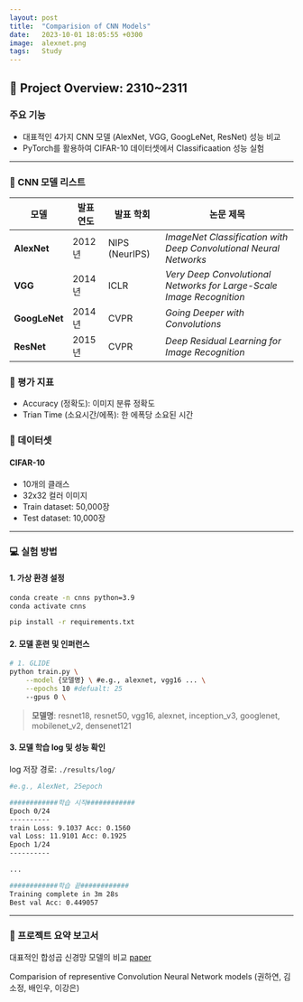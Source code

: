 ```yaml
---
layout: post
title:  "Comparision of CNN Models"
date:   2023-10-01 18:05:55 +0300 
image:  alexnet.png
tags:   Study
---
```


## &#x1F4E2; Project Overview: 2310~2311

### 주요 기능
- 대표적인 4가지 CNN 모델 (AlexNet, VGG, GoogLeNet, ResNet) 성능 비교
- PyTorch를 활용하여 CIFAR-10 데이터셋에서 Classificaation 성능 실험

----

### &#x1F31F; CNN 모델 리스트
| 모델       | 발표 연도 | 발표 학회         | 논문 제목                                             |
|------------|-----------|------------------|-------------------------------------------------------|
| **AlexNet**   | 2012년    | NIPS (NeurIPS)   | *ImageNet Classification with Deep Convolutional Neural Networks* |
| **VGG**       | 2014년    | ICLR             | *Very Deep Convolutional Networks for Large-Scale Image Recognition* |
| **GoogLeNet** | 2014년    | CVPR             | *Going Deeper with Convolutions*                      |
| **ResNet**    | 2015년    | CVPR             | *Deep Residual Learning for Image Recognition*        |


### 🧪 평가 지표
- Accuracy (정확도): 이미지 분류 정확도
- Trian Time (소요시간/에폭): 한 에폭당 소요된 시간

### 📝 데이터셋
#### CIFAR-10
- 10개의 클래스
- 32x32 컬러 이미지
- Train dataset: 50,000장
- Test dataset: 10,000장

----

### 💻 실험 방법

#### 1. 가상 환경 설정

```bash
conda create -n cnns python=3.9
conda activate cnns

pip install -r requirements.txt
```

#### 2. 모델 훈련 및 인퍼런스
```bash
# 1. GLIDE
python train.py \
    --model {모델명} \ #e.g., alexnet, vgg16 ... \
    --epochs 10 #defualt: 25
    --gpus 0 \
```
> **모델명**: resnet18, resnet50, vgg16, alexnet, inception_v3, googlenet, mobilenet_v2, densenet121

#### 3. 모델 학습 log 및 성능 확인
log 저장 경로: ```./results/log/```

```bash
#e.g., AlexNet, 25epoch

############학습 시작############
Epoch 0/24
----------
train Loss: 9.1037 Acc: 0.1560
val Loss: 11.9101 Acc: 0.1925
Epoch 1/24
----------

...

############학습 끝############
Training complete in 3m 28s
Best val Acc: 0.449057
```

---

### 📄 프로젝트 요약 보고서

대표적인 합성곱 신경망 모델의 비교
[paper](cnn-report) 

Comparision of representive Convolution Neural Network models
(권하연, 김소정, 배인우, 이강은)

[cnn-report]: './CNN_report.pdf'